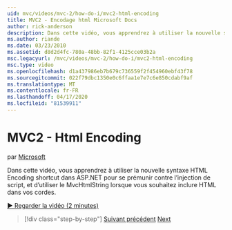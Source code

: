 ```yaml
---
uid: mvc/videos/mvc-2/how-do-i/mvc2-html-encoding
title: MVC2 - Encodage html Microsoft Docs
author: rick-anderson
description: Dans cette vidéo, vous apprendrez à utiliser la nouvelle syntaxe HTML Encoding shortcut dans ASP.NET pour se prémunir contre l’injection de script, et d’utiliser le MvcHtmlString quand ...
ms.author: riande
ms.date: 03/23/2010
ms.assetid: d8d2d4fc-780a-48bb-82f1-4125cce03b2a
msc.legacyurl: /mvc/videos/mvc-2/how-do-i/mvc2-html-encoding
msc.type: video
ms.openlocfilehash: d1a437986eb7b679c736559f2f454960ebf43f78
ms.sourcegitcommit: 022f79dbc1350e0c6ffaa1e7e7c6e850cdabf9af
ms.translationtype: MT
ms.contentlocale: fr-FR
ms.lasthandoff: 04/17/2020
ms.locfileid: "81539911"
---
```

# <a name="mvc2---html-encoding"></a>MVC2 - Html Encoding

par [Microsoft](https://github.com/microsoft)

Dans cette vidéo, vous apprendrez à utiliser la nouvelle syntaxe HTML Encoding shortcut dans ASP.NET pour se prémunir contre l’injection de script, et d’utiliser le MvcHtmlString lorsque vous souhaitez inclure HTML dans vos cordes.

[&#9654; Regarder la vidéo (2 minutes)](https://channel9.msdn.com/Blogs/ASP-NET-Site-Videos/mvc2-html-encoding)

> [!div class="step-by-step"]
> [Suivant précédent](how-do-i-use-httpverbs-attributes-in-an-mvc-application.md)
> [Next](mvc2-stronglytyped-helpers.md)
